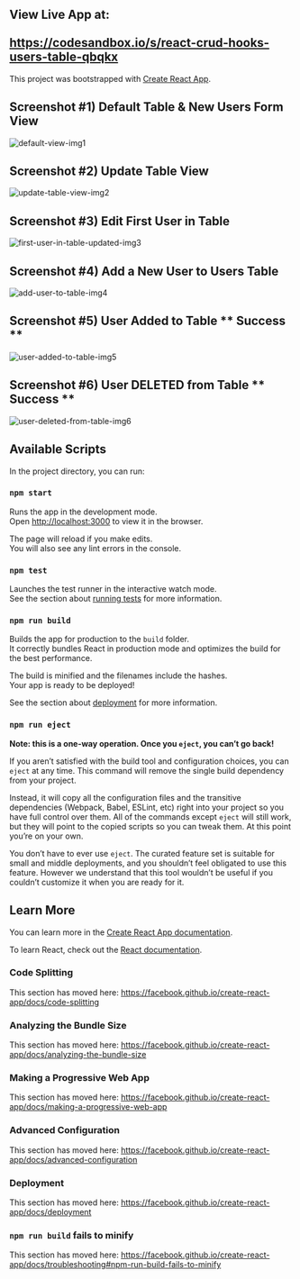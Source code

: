 ## View Live App at: </br></br> https://codesandbox.io/s/react-crud-hooks-users-table-qbqkx


This project was bootstrapped with [Create React App](https://github.com/facebook/create-react-app).

## Screenshot  #1) Default Table & New Users Form View

<img src="https://i.ibb.co/RQkwT2J/default-view-img1.jpg" alt="default-view-img1" border="0">

## Screenshot  #2) Update Table View

<img src="https://i.ibb.co/NnXCVX4/update-table-view-img2.jpg" alt="update-table-view-img2" border="0">

## Screenshot  #3) Edit First User in Table

<img src="https://i.ibb.co/LPtkHd6/first-user-in-table-updated-img3.jpg" alt="first-user-in-table-updated-img3" border="0" />

## Screenshot  #4) Add a New User to Users Table 

<img src="https://i.ibb.co/wcHjGdK/add-user-to-table-img4.jpg" alt="add-user-to-table-img4" border="0">

## Screenshot  #5) User Added to Table ** Success **

<img src="https://i.ibb.co/VSLgWMd/user-added-to-table-img5.jpg" alt="user-added-to-table-img5" border="0">

## Screenshot  #6) User DELETED from Table ** Success **

<img src="https://i.ibb.co/SrVvmSr/user-deleted-from-table-img6.jpg" alt="user-deleted-from-table-img6" border="0">

## Available Scripts

In the project directory, you can run:

### `npm start`

Runs the app in the development mode.<br>
Open [http://localhost:3000](http://localhost:3000) to view it in the browser.

The page will reload if you make edits.<br>
You will also see any lint errors in the console.

### `npm test`

Launches the test runner in the interactive watch mode.<br>
See the section about [running tests](https://facebook.github.io/create-react-app/docs/running-tests) for more information.

### `npm run build`

Builds the app for production to the `build` folder.<br>
It correctly bundles React in production mode and optimizes the build for the best performance.

The build is minified and the filenames include the hashes.<br>
Your app is ready to be deployed!

See the section about [deployment](https://facebook.github.io/create-react-app/docs/deployment) for more information.

### `npm run eject`

**Note: this is a one-way operation. Once you `eject`, you can’t go back!**

If you aren’t satisfied with the build tool and configuration choices, you can `eject` at any time. This command will remove the single build dependency from your project.

Instead, it will copy all the configuration files and the transitive dependencies (Webpack, Babel, ESLint, etc) right into your project so you have full control over them. All of the commands except `eject` will still work, but they will point to the copied scripts so you can tweak them. At this point you’re on your own.

You don’t have to ever use `eject`. The curated feature set is suitable for small and middle deployments, and you shouldn’t feel obligated to use this feature. However we understand that this tool wouldn’t be useful if you couldn’t customize it when you are ready for it.

## Learn More

You can learn more in the [Create React App documentation](https://facebook.github.io/create-react-app/docs/getting-started).

To learn React, check out the [React documentation](https://reactjs.org/).

### Code Splitting

This section has moved here: https://facebook.github.io/create-react-app/docs/code-splitting

### Analyzing the Bundle Size

This section has moved here: https://facebook.github.io/create-react-app/docs/analyzing-the-bundle-size

### Making a Progressive Web App

This section has moved here: https://facebook.github.io/create-react-app/docs/making-a-progressive-web-app

### Advanced Configuration

This section has moved here: https://facebook.github.io/create-react-app/docs/advanced-configuration

### Deployment

This section has moved here: https://facebook.github.io/create-react-app/docs/deployment

### `npm run build` fails to minify

This section has moved here: https://facebook.github.io/create-react-app/docs/troubleshooting#npm-run-build-fails-to-minify
